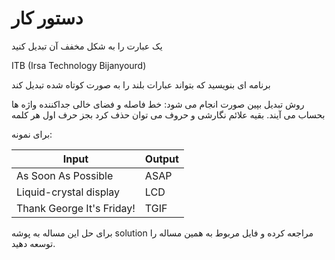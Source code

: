 # دستور کار

یک عبارت را به شکل مخفف آن تبدیل کنید

ITB (Irsa Technology Bijanyourd)

برنامه ای بنویسید که بتواند عبارات بلند را به صورت کوتاه شده تبدیل کند

روش تبدیل بپین صورت انجام می شود:
خط فاصله و فضای خالی جداکننده واژه ها بحساب می آیند. بقیه علائم نگارشی و حروف می توان حذف کرد بجز حرف اول هر کلمه



برای نمونه:

|Input|Output|
|-|-|
|As Soon As Possible|ASAP|
|Liquid-crystal display|LCD|
|Thank George It's Friday!|TGIF|

برای حل این مساله به پوشه solution مراجعه کرده و فایل مربوط به همین مساله را توسعه دهید.